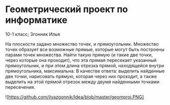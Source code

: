 
# Геометрический проект по информатике
10-1 класс; Згонник Илья

На плоскости задано множество точек, и прямоугольник. Множество точек образует все возможные прямые, которые могут быть построены парами точек множества. Найти такую прямую (и такие две точки, через которые она проходит), что эта прямая пересекает указанный прямоугольник, и при этом длина отрезка прямой, находящейся внутри прямоугольника, максимальна. В качестве ответа: выделить найденные две точки, нарисовать прямую, которая через них проходит, а также выделить на этой прямой отрезок между двумя найденными точками пересечения.

![https://github.com/ilyazgonnik/Idea/blob/master/geomproj.PNG]

